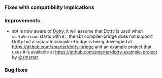 
  [Dotty]: https://github.com/lampepfl/dotty
  [@smarter]: https://github.com/smarter

### Fixes with compatibility implications

### Improvements

- sbt is now aware of [Dotty][Dotty], it will assume
  that Dotty is used when `scalaVersion` starts with `0.`, the sbt
  compiler-bridge does not support Dotty but a separate compiler-bridge is being
  developed at https://github.com/smarter/dotty-bridge and an example project
  that uses it is available at https://github.com/smarter/dotty-example-project
  by [@smarter][@smarter].

### Bug fixes
